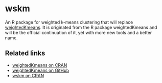 # wskm

An R package for weighted k-means clustering that will replace
[weightedKmeans](http://cran.r-project.org/package=weightedKmeans).
It is originated from the R package weightedKmeans and will be the
official continuation of it, yet with more new tools and a better
name.

## Related links

* [weightedKmeans on CRAN](http://cran.r-project.org/web/packages/weightedKmeans/index.html)
* [weightedKmeans on GitHub](https://github.com/SimonYansenZhao/weightedKmeans)
* [wskm on CRAN](http://cran.r-project.org/web/packages/wskm/index.html)
